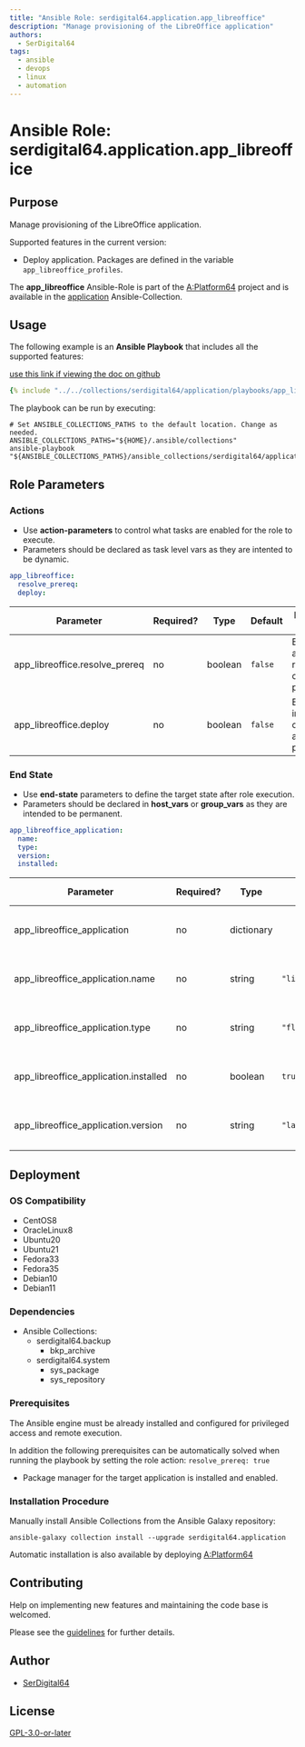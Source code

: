 ```yaml
---
title: "Ansible Role: serdigital64.application.app_libreoffice"
description: "Manage provisioning of the LibreOffice application"
authors:
  - SerDigital64
tags:
  - ansible
  - devops
  - linux
  - automation
---
```


# Ansible Role: serdigital64.application.app_libreoffice

## Purpose

Manage provisioning of the LibreOffice application.

Supported features in the current version:

- Deploy application. Packages are defined in the variable `app_libreoffice_profiles`.

The **app_libreoffice** Ansible-Role is part of the [A:Platform64](https://github.com/serdigital64/aplatform64) project and is available in the [application](https://aplatform64.readthedocs.io/en/latest/collections/application) Ansible-Collection.

## Usage

The following example is an **Ansible Playbook** that includes all the supported features:

[use this link if viewing the doc on github](https://github.com/aplatform64/application/blob/main/playbooks/app_libreoffice.yml)

```yaml
{% include "../../collections/serdigital64/application/playbooks/app_libreoffice.yml" %}
```

The playbook can be run by executing:

```shell
# Set ANSIBLE_COLLECTIONS_PATHS to the default location. Change as needed.
ANSIBLE_COLLECTIONS_PATHS="${HOME}/.ansible/collections"
ansible-playbook "${ANSIBLE_COLLECTIONS_PATHS}/ansible_collections/serdigital64/application/playbooks/app_libreoffice.yml"
```

## Role Parameters

### Actions

- Use **action-parameters** to control what tasks are enabled for the role to execute.
- Parameters should be declared as task level vars as they are intented to be dynamic.

```yaml
app_libreoffice:
  resolve_prereq:
  deploy:
```

| Parameter                      | Required? | Type    | Default | Purpose / Value                             |
| ------------------------------ | --------- | ------- | ------- | ------------------------------------------- |
| app_libreoffice.resolve_prereq | no        | boolean | `false` | Enable automatic resolution of prequisites  |
| app_libreoffice.deploy         | no        | boolean | `false` | Enable installation of application packages |

### End State

- Use **end-state** parameters to define the target state after role execution.
- Parameters should be declared in **host_vars** or **group_vars** as they are intended to be permanent.

```yaml
app_libreoffice_application:
  name:
  type:
  version:
  installed:
```

| Parameter                             | Required? | Type       | Default         | Purpose / Value                    |
| ------------------------------------- | --------- | ---------- | --------------- | ---------------------------------- |
| app_libreoffice_application           | no        | dictionary |                 | Set application package end state  |
| app_libreoffice_application.name      | no        | string     | `"libreoffice"` | Select application package name    |
| app_libreoffice_application.type      | no        | string     | `"flatpak"`     | Select application package type    |
| app_libreoffice_application.installed | no        | boolean    | `true`          | Set application package end state  |
| app_libreoffice_application.version   | no        | string     | `"latest"`      | Select application package version |

## Deployment

### OS Compatibility

- CentOS8
- OracleLinux8
- Ubuntu20
- Ubuntu21
- Fedora33
- Fedora35
- Debian10
- Debian11

### Dependencies

- Ansible Collections:
  - serdigital64.backup
    - bkp_archive
  - serdigital64.system
    - sys_package
    - sys_repository

### Prerequisites

The Ansible engine must be already installed and configured for privileged access and remote execution.

In addition the following prerequisites can be automatically solved when running the playbook by setting the role action: `resolve_prereq: true`

- Package manager for the target application is installed and enabled.

### Installation Procedure

Manually install Ansible Collections from the Ansible Galaxy repository:

```shell
ansible-galaxy collection install --upgrade serdigital64.application
```

Automatic installation is also available by deploying [A:Platform64](https://aplatform64.readthedocs.io/en/latest/#deployment)

## Contributing

Help on implementing new features and maintaining the code base is welcomed.

Please see the [guidelines](https://aplatform64.readthedocs.io/en/latest/contributing/CONTRIBUTING) for further details.

## Author

- [SerDigital64](https://serdigital64.github.io/)

## License

[GPL-3.0-or-later](https://www.gnu.org/licenses/gpl-3.0.txt)
